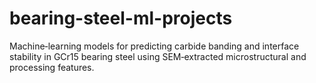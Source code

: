 # bearing-steel-ml-projects
Machine‐learning models for predicting carbide banding and interface stability in GCr15 bearing steel using SEM‐extracted microstructural and processing features.
